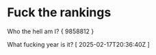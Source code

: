 # Fuck the rankings

Who the hell am I?
{ 9858812 }

What fucking year is it?
[ 2025-02-17T20:36:40Z ]
